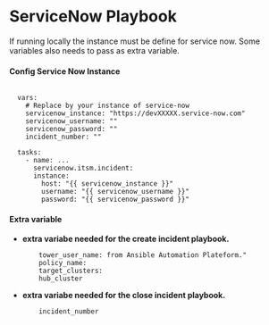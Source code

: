 # ServiceNow Playbook

If running locally the instance must be define for service now. Some variables also needs to pass as extra variable.


#### Config Service Now Instance
```

  vars:
    # Replace by your instance of service-now
    servicenow_instance: "https://devXXXXX.service-now.com"
    servicenow_username: ""
    servicenow_password: ""
    incident_number: "" 

  tasks:
    - name: ...
      servicenow.itsm.incident:
      instance:
        host: "{{ servicenow_instance }}"
        username: "{{ servicenow_username }}"
        password: "{{ servicenow_password }}"
```

#### Extra variable

* __extra variabe needed for the create incident playbook.__
    ```
        tower_user_name: from Ansible Automation Plateform."
        policy_name:
        target_clusters:
        hub_cluster
    ```

* __extra variabe needed for the close incident playbook.__
    ```
        incident_number
    ```
